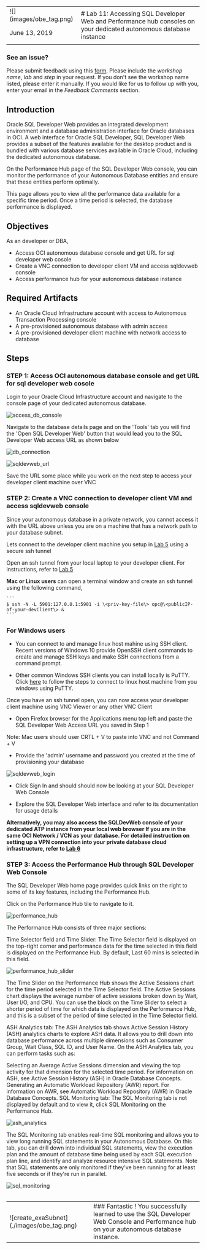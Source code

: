 <table class="tbl-heading"><tr><td class="td-logo">![](images/obe_tag.png)

June 13, 2019
</td>
<td class="td-banner">
# Lab 11: Accessing SQL Developer Web and Performance hub consoles on your dedicated autonomous database instance
</td></tr><table>

### See an issue?
Please submit feedback using this [form](https://apexapps.oracle.com/pls/apex/f?p=133:1:::::P1_FEEDBACK:1). Please include the *workshop name*, *lab* and *step* in your request.  If you don't see the workshop name listed, please enter it manually. If you would like for us to follow up with you, enter your email in the *Feedback Comments* section.
## Introduction

Oracle SQL Developer Web provides an integrated development environment and a database administration interface for Oracle databases in OCI. A web interface for Oracle SQL Developer, SQL Developer Web provides a subset of the features available for the desktop product and is bundled with various database services available in Oracle Cloud, including the dedicated autonomous database.

On the Performance Hub page of the SQL Developer Web console, you can monitor the performance of your Autonomous Database entities and ensure that these entities perform optimally.

This page allows you to view all the performance data available for a specific time period. Once a time period is selected, the database performance is displayed.

## Objectives

As an developer or DBA,

- Access OCI autonomous database console and get URL for sql developer web cosole
- Create a VNC connection to developer client VM and access sqldevweb console
- Access performance hub for your autonomous database instance



## Required Artifacts
- An Oracle Cloud Infrastructure account with access to Autonomous Transaction Processing console
- A pre-provisioned autonomous database with admin access
- A pre-provisioned developer client machine with network access to database

## Steps

### STEP 1: Access OCI autonomous database console and get URL for sql developer web cosole

Login to your Oracle Cloud Infrastructure account and navigate to the console page of your dedicated autonomous database. 

![access_db_console](./images/1000/access_db_console.png)

Navigate to the database details page and on the 'Tools' tab you will find the 'Open SQL Developer Web' button that would lead you to the SQL Developer Web access URL as shown below

![db_connection](./images/1000/tools.png)


![sqldevweb_url](./images/1000/sqldevweb_url.png)

Save the URL some place while you work on the next step to access your developer client machine over VNC



### STEP 2: Create a VNC connection to developer client VM and access sqldevweb console 


 Since your autonomous database in a private network, you cannot access it with the URL above unless you are on a machine that has a network path to your database subnet. 

Lets connect to the developer client machine you setup in [Lab 5](./ConfigureDevClient.md) using a secure ssh tunnel

Open an ssh tunnel from your local laptop to your developer client. For instructions, refer to [Lab 5](./ConfigureDevClient.md)

**Mac or Linux users** can open a terminal window and create an ssh tunnel using the following command,

    ```
    $ ssh -N -L 5901:127.0.0.1:5901 -i \<priv-key-file\> opc@\<publicIP-of-your-devClient\> &
    ```

### For Windows users

- You can connect to and manage linux host mahine using SSH client. Recent versions of Windows 10 provide OpenSSH client commands to create and manage SSH keys and make SSH connections from a command prompt.

- Other common Windows SSH clients you can install locally is PuTTY. Click [here](https://docs.microsoft.com/en-us/azure/virtual-machines/linux/ssh-from-windows) to follow the steps to connect to linux host machine from you windows using PuTTY.

Once you have an ssh tunnel open, you can now access your developer client machine using VNC Viewer or any other VNC Client

- Open Firefox browser for the Applications menu top left and paste the SQL Developer Web Access URL you saved in Step 1

Note: Mac users should user CRTL + V to paste into VNC and not Command + V

- Provide the 'admin' username and password you created at the time of provisioning your database

![sqldevweb_login](./images/1000/sqldevweb_login.png)

- Click Sign In and should should now be looking at your SQL Developer Web Console

- Explore the SQL Developer Web interface and refer to its documentation for usage details

**Alternatively, you may also access the SQLDevWeb console of your dedicated ATP instance from your local web browser If you are in the same OCI Network / VCN as your database. For detailed instruction on setting up a VPN connection into your private database cloud infrastructure, refer to [Lab 6](ConfigureVPN.md)**



### STEP 3: Access the Performance Hub through SQL Developer Web Console

The SQL Developer Web home page provides quick links on the right to some of its key features, including the Performance Hub. 

Click on the Performance Hub tile to navigate to it. 

![performance_hub](./images/1000/performance_hub.png)

The Performance Hub consists of three major sections:

Time Selector field and Time Slider:
The Time Selector field is displayed on the top-right corner and performance data for the time selected in this field is displayed on the Performance Hub. By default, Last 60 mins is selected in this field.

![performance_hub_slider](./images/1000/performance_hub_slider.png)

The Time Slider on the Performance Hub shows the Active Sessions chart for the time period selected in the Time Selector field. The Active Sessions chart displays the average number of active sessions broken down by Wait, User I/O, and CPU. You can use the block on the Time Slider to select a shorter period of time for which data is displayed on the Performance Hub, and this is a subset of the period of time selected in the Time Selector field.

ASH Analytics tab:
The ASH Analytics tab shows Active Session History (ASH) analytics charts to explore ASH data. It allows you to drill down into database performance across multiple dimensions such as Consumer Group, Wait Class, SQL ID, and User Name. On the ASH Analytics tab, you can perform tasks such as:

Selecting an Average Active Sessions dimension and viewing the top activity for that dimension for the selected time period. For information on ASH, see Active Session History (ASH) in Oracle Database Concepts.
Generating an Automatic Workload Repository (AWR) report. For information on AWR, see Automatic Workload Repository (AWR) in Oracle Database Concepts.
SQL Monitoring tab:
The SQL Monitoring tab is not displayed by default and to view it, click SQL Monitoring on the Performance Hub.

![ash_analytics](./images/1000/ash_analytics.png)


The SQL Monitoring tab enables real-time SQL monitoring and allows you to view long running SQL statements in your Autonomous Database. On this tab, you can drill down into individual SQL statements, view the execution plan and the amount of database time being used by each SQL execution plan line, and identify and analyze resource intensive SQL statements. Note that SQL statements are only monitored if they've been running for at least five seconds or if they're run in parallel.

![sql_monitoring](./images/1000/sql_monitoring.png)

<table>
<tr><td class="td-logo">![create_exaSubnet](./images/obe_tag.png)</td>
<td class="td-banner">
### Fantastic ! You successfully learned to use the SQL Developer Web Console and Performance hub on your autonomous database instance.
</td>
</tr>


<table>